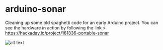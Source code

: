 # arduino-sonar
Cleaning up some old spaghetti code for an early Arduino project. You can see the hardware in action by following the link > https://hackaday.io/project/161836-portable-sonar

![alt text](https://https://cdn.hackaday.io/images/3910651540550040154.JPG)
